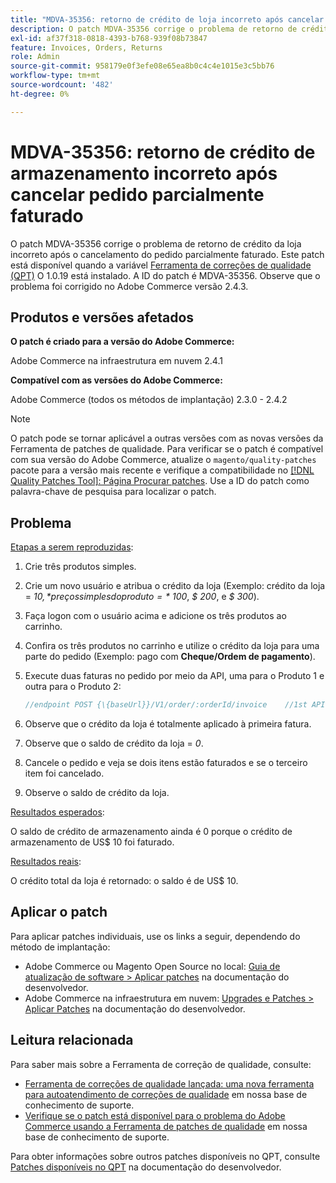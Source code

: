 ```yaml
---
title: "MDVA-35356: retorno de crédito de loja incorreto após cancelar a ordem parcialmente faturada"
description: O patch MDVA-35356 corrige o problema de retorno de crédito da loja incorreto após o cancelamento do pedido parcialmente faturado. Este patch está disponível quando a [Ferramenta de correções de qualidade (QPT)](/help/announcements/adobe-commerce-announcements/magento-quality-patches-released-new-tool-to-self-serve-quality-patches.md) 1.0.19 está instalada. A ID do patch é MDVA-35356. Observe que o problema foi corrigido no Adobe Commerce versão 2.4.3.
exl-id: af37f318-0818-4393-b768-939f08b73847
feature: Invoices, Orders, Returns
role: Admin
source-git-commit: 958179e0f3efe08e65ea8b0c4c4e1015e3c5bb76
workflow-type: tm+mt
source-wordcount: '482'
ht-degree: 0%

---
```


# MDVA-35356: retorno de crédito de armazenamento incorreto após cancelar pedido parcialmente faturado

O patch MDVA-35356 corrige o problema de retorno de crédito da loja incorreto após o cancelamento do pedido parcialmente faturado. Este patch está disponível quando a variável [Ferramenta de correções de qualidade (QPT)](/help/announcements/adobe-commerce-announcements/magento-quality-patches-released-new-tool-to-self-serve-quality-patches.md) O 1.0.19 está instalado. A ID do patch é MDVA-35356. Observe que o problema foi corrigido no Adobe Commerce versão 2.4.3.

## Produtos e versões afetados

**O patch é criado para a versão do Adobe Commerce:**

Adobe Commerce na infraestrutura em nuvem 2.4.1

**Compatível com as versões do Adobe Commerce:**

Adobe Commerce (todos os métodos de implantação) 2.3.0 - 2.4.2

>[!NOTE]
>
>O patch pode se tornar aplicável a outras versões com as novas versões da Ferramenta de patches de qualidade. Para verificar se o patch é compatível com sua versão do Adobe Commerce, atualize o `magento/quality-patches` pacote para a versão mais recente e verifique a compatibilidade no [[!DNL Quality Patches Tool]: Página Procurar patches](https://devdocs.magento.com/quality-patches/tool.html#patch-grid). Use a ID do patch como palavra-chave de pesquisa para localizar o patch.

## Problema

<u>Etapas a serem reproduzidas</u>:

1. Crie três produtos simples.
1. Crie um novo usuário e atribua o crédito da loja (Exemplo: crédito da loja = *$10,* preços simples do produto = *$ 100*, *$ 200*, e *$ 300*).
1. Faça logon com o usuário acima e adicione os três produtos ao carrinho.
1. Confira os três produtos no carrinho e utilize o crédito da loja para uma parte do pedido (Exemplo: pago com **Cheque/Ordem de pagamento**).
1. Execute duas faturas no pedido por meio da API, uma para o Produto 1 e outra para o Produto 2:

   ```php
   //endpoint POST {\{baseUrl}}/V1/order/:orderId/invoice    //1st API call:    {    "capture": true,    "items": [    {    "order_item_id": 1,    "qty": 1    }    ],    "notify": true,    "appendComment": false    }    //2nd API call:    {    "capture": true,    "items": [    {    "order_item_id": 2,    "qty": 1    }    ],    "notify": true,    "appendComment": false    }
   ```

1. Observe que o crédito da loja é totalmente aplicado à primeira fatura.
1. &#x200B;Observe que o saldo de crédito da loja = *0*.
1. Cancele o pedido e veja se dois itens estão faturados e se o terceiro item foi cancelado.
1. Observe o saldo de crédito da loja.

<u>Resultados esperados</u>:

O saldo de crédito de armazenamento ainda é 0 porque o crédito de armazenamento de US$ 10 foi faturado.

<u>Resultados reais</u>:

O crédito total da loja é retornado: o saldo é de US$ 10.

## Aplicar o patch

Para aplicar patches individuais, use os links a seguir, dependendo do método de implantação:

* Adobe Commerce ou Magento Open Source no local: [Guia de atualização de software > Aplicar patches](https://devdocs.magento.com/guides/v2.4/comp-mgr/patching/mqp.html) na documentação do desenvolvedor.
* Adobe Commerce na infraestrutura em nuvem: [Upgrades e Patches > Aplicar Patches](https://devdocs.magento.com/cloud/project/project-patch.html) na documentação do desenvolvedor.

## Leitura relacionada

Para saber mais sobre a Ferramenta de correção de qualidade, consulte:

* [Ferramenta de correções de qualidade lançada: uma nova ferramenta para autoatendimento de correções de qualidade](/help/announcements/adobe-commerce-announcements/magento-quality-patches-released-new-tool-to-self-serve-quality-patches.md) em nossa base de conhecimento de suporte.
* [Verifique se o patch está disponível para o problema do Adobe Commerce usando a Ferramenta de patches de qualidade](/help/support-tools/patches-available-in-qpt-tool/check-patch-for-magento-issue-with-magento-quality-patches.md) em nossa base de conhecimento de suporte.

Para obter informações sobre outros patches disponíveis no QPT, consulte [Patches disponíveis no QPT](https://devdocs.magento.com/quality-patches/tool.html#patch-grid) na documentação do desenvolvedor.
